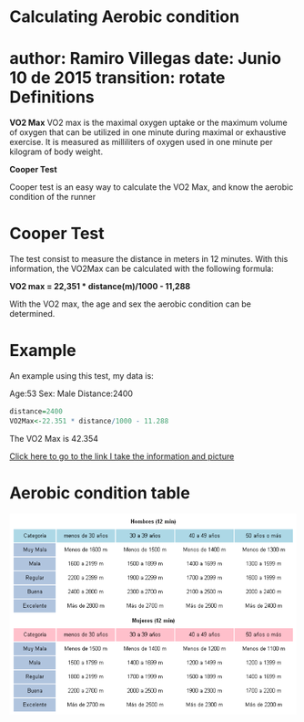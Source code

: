Calculating Aerobic condition
========================================================
author: Ramiro Villegas
date: Junio 10 de 2015
transition: rotate
Definitions
========================================================

**VO2 Max**
VO2 max is the maximal oxygen uptake or the maximum volume of oxygen 
that can be utilized in one minute during maximal or exhaustive exercise. 
It is measured as milliliters of oxygen used in one minute per kilogram 
of body weight.


**Cooper Test**

Cooper test is an easy way to calculate the VO2 Max, and know the aerobic condition of the 
runner


Cooper Test
========================================================

The test consist to measure the distance in meters in 12 minutes. With this information, the VO2Max
can be calculated with the following formula:

**VO2 max = 22,351 * distance(m)/1000 - 11,288**

With the VO2 max, the age and sex the aerobic condition can be determined.


Example
========================================================

An example using this test, my data is:

Age:53
Sex: Male
Distance:2400

```r
distance=2400
VO2Max<-22.351 * distance/1000 - 11.288
```

The VO2 Max is  42.354 

[Click here to go to the link I take the information and picture](http://burgalesesenelrunning.blogspot.com/2012/03/test-de-cooper-y-vo2-max.html)



Aerobic condition table
========================================================

![alt text](./fig/tablasCooper.PNG)






